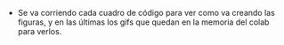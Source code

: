 - Se va corriendo cada cuadro de código para ver como va creando las figuras, y en las últimas los gifs que quedan en la memoria del colab para verlos.